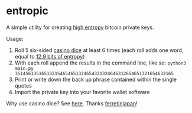 entropic
========

A simple utility for creating [high entropy](http://www.contravex.com/2014/03/14/on-making-high-entropy-bitcoin-paper-wallets/) bitcoin private keys.

Usage:

1. Roll 5 six-sided [casino dice](http://www.amazon.com/Trademark-Poker-Grade-Serialized-Casino/dp/B000RQ0GLU/) at least 6 times (each roll adds one word, equal to [12.9 bits of entropy](https://en.wikipedia.org/wiki/Diceware))
2. With each roll append the results in the command line, like so: 
<code>python3 main.py 351456135165132154654651324654321324646312654651321654632165</code>
3. Print or write down the back up phrase contained within the single quotes
4. Import the private key into your favorite wallet software


Why use casino dice? See [here](http://www.dakkadakka.com/wiki/en/That%27s_How_I_Roll_-_A_Scientific_Analysis_of_Dice). Thanks [ferretinjapan](http://www.reddit.com/user/ferretinjapan)!
